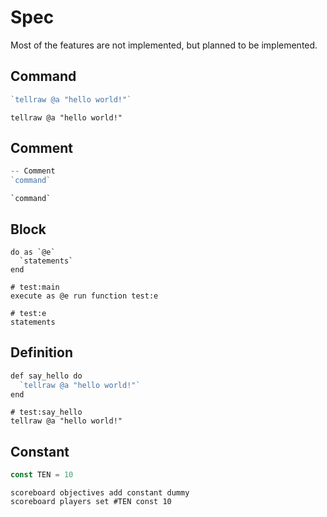 # Spec
Most of the features are not implemented, but planned to be implemented.

## Command
```go
`tellraw @a "hello world!"`
```

```
tellraw @a "hello world!"
```

## Comment
```go
-- Comment
`command`
```

```
`command`
```

## Block
```
do as `@e`
  `statements`
end
```

```
# test:main
execute as @e run function test:e

# test:e
statements
```

## Definition
```go
def say_hello do
  `tellraw @a "hello world!"`
end
```

```
# test:say_hello
tellraw @a "hello world!"
```

## Constant
```go
const TEN = 10
```

```
scoreboard objectives add constant dummy
scoreboard players set #TEN const 10
```

